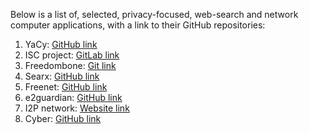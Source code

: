 Below is a list of, selected, privacy-focused, web-search and network computer applications, with a link to their GitHub repositories:

1) YaCy: [GitHub link](https://github.com/yacy)
2) ISC project: [GitLab link](https://gitlab.isc.org/isc-projects/)
3) Freedombone: [Git link](https://freedombone.net/devguide.html#sec-3)
4) Searx: [GitHub link](https://github.com/asciimoo/searx)
5) Freenet: [GitHub link](https://github.com/freenet/)
6) e2guardian: [GitHub link](https://github.com/e2guardian/e2guardian/)
7) I2P network: [Website link](https://geti2p.net/en/download)
8) Cyber: [GitHub link](https://github.com/cybercongress/cyberd)
